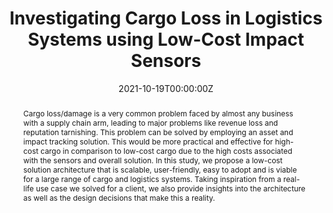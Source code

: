 ---
title: "Investigating Cargo Loss in Logistics Systems using Low-Cost Impact Sensors"

# Authors
# If you created a profile for a user (e.g. the default `admin` user), write the username (folder name) here 
# and it will be replaced with their full name and linked to their profile.

authors:
- admin
- Antoinette Young
- Anand Rao

# Author notes (optional)
# author_notes:
# - "Equal contribution"
# - "Equal contribution"

date: "2021-10-19T00:00:00Z"
doi: "10.5121/csit.2022.120618"

# Schedule page publish date (NOT publication's date).
publishDate: "2021-10-19T00:00:00Z"

# Publication type.
# Legend: 0 = Uncategorized; 1 = Conference paper; 2 = Journal article;
# 3 = Preprint / Working Paper; 4 = Report; 5 = Book; 6 = Book section;
# 7 = Thesis; 8 = Patent
publication_types: ["2"]

# Publication name and optional abbreviated publication name.
publication: 'Computer Science & Information Technology Vol 12 pp 197-206'
publication_short: 

abstract: Cargo loss/damage is a very common problem faced by almost any business with a supply chain arm, leading to major problems like revenue loss and reputation tarnishing. This problem can be solved by employing an asset and impact tracking solution. This would be more practical and effective for high-cost cargo in comparison to low-cost cargo due to the high costs associated with the sensors and overall solution. In this study, we propose a low-cost solution architecture that is scalable, user-friendly, easy to adopt and is viable for a large range of cargo and logistics systems. Taking inspiration from a real-life use case we solved for a client, we also provide insights into the architecture as well as the design decisions that make this a reality.

# Summary. An optional shortened abstract.
summary: <span style="color:#5DADE2;font-style:bold">Computer Science & Information Technology, ISSN 2231 - 5403, vol 12 pp 197-206</span>

tags: []

# Display this page in the Featured widget?
featured: true

# Custom links (uncomment lines below)
links:
- name: arXiv
  url: https://arxiv.org/abs/2201.00301

url_pdf: 'https://aircconline.com/csit/papers/vol12/csit120618.pdf'
url_code: ''
url_dataset: ''
url_poster: ''
url_project: ''
url_slides: ''
url_source: ''
url_video: ''

# Featured image
# To use, add an image named `featured.jpg/png` to your page's folder. 
image:
  caption: 'Designed Solution Architecture'
  focal_point: ""
  preview_only: false

# Associated Projects (optional).
#   Associate this publication with one or more of your projects.
#   Simply enter your project's folder or file name without extension.
#   E.g. `internal-project` references `content/project/internal-project/index.md`.
#   Otherwise, set `projects: []`.
projects:
- assettracking

# Slides (optional).
#   Associate this publication with Markdown slides.
#   Simply enter your slide deck's filename without extension.
#   E.g. `slides: "example"` references `content/slides/example/index.md`.
#   Otherwise, set `slides: ""`.
slides: example
---